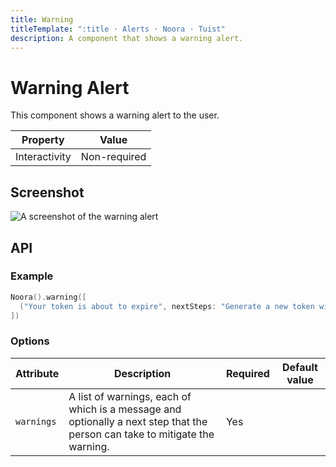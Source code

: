 ```yaml
---
title: Warning
titleTemplate: ":title · Alerts · Noora · Tuist"
description: A component that shows a warning alert.
---
```


# Warning Alert

This component shows a warning alert to the user.

| Property | Value |
| --- | --- |
| Interactivity | Non-required |

## Screenshot

![A screenshot of the warning alert](/components/alert/warning.png)

## API

### Example

```swift
Noora().warning([
  ("Your token is about to expire", nextSteps: "Generate a new token with \(.command("tuist project tokens create"))"),
])
```

### Options

| Attribute | Description | Required | Default value |
| --- | --- | --- | --- |
| `warnings` | A list of warnings, each of which is a message and optionally a next step that the person can take to mitigate the warning. | Yes |  |
